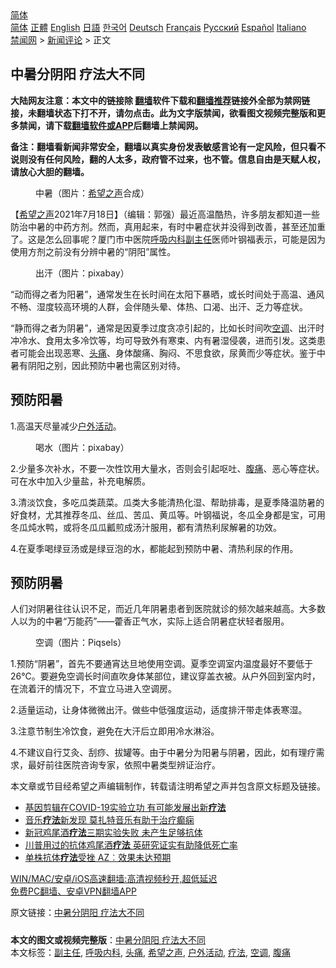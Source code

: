  <!-- 面包屑导航 --> <div class="breadcrumb"><!-- GTranslate: https://gtranslate.io/ -->  <div class="switcher notranslate">  <div class="selected">  <a href="#" onclick="return false;"> 简体</a>  </div>  <div class="option">  <a href="https://www.bannedbook.org" onclick="doGTranslate('zh-CN|zh-CN');jQuery('div.switcher div.selected a').html(jQuery(this).html());return false;" title="简体中文" class="nturl selected"> 简体</a>  <a href="https://www.bannedbook.org/zh-tw/" onclick="doGTranslate('zh-CN|zh-TW');jQuery('div.switcher div.selected a').html(jQuery(this).html());return false;" title="繁體中文" class="nturl"> 正體</a>  <a href="https://www.bannedbook.org/en/" onclick="doGTranslate('zh-CN|en');jQuery('div.switcher div.selected a').html(jQuery(this).html());return false;" title="English" class="nturl"> English</a>  <a href="https://www.bannedbook.org/ja/" onclick="doGTranslate('zh-CN|ja');jQuery('div.switcher div.selected a').html(jQuery(this).html());return false;" title="日本語" class="nturl"> 日語</a>  <a href="https://www.bannedbook.org/ko/" onclick="doGTranslate('zh-CN|ko');jQuery('div.switcher div.selected a').html(jQuery(this).html());return false;" title="한국어" class="nturl"> 한국어</a>  <a href="https://www.bannedbook.org/de/" onclick="doGTranslate('zh-CN|de');jQuery('div.switcher div.selected a').html(jQuery(this).html());return false;" title="Deutsch" class="nturl"> Deutsch</a>  <a href="https://www.bannedbook.org/fr/" onclick="doGTranslate('zh-CN|fr');jQuery('div.switcher div.selected a').html(jQuery(this).html());return false;" title="Français" class="nturl"> Français</a>  <a href="https://www.bannedbook.org/ru/" onclick="doGTranslate('zh-CN|ru');jQuery('div.switcher div.selected a').html(jQuery(this).html());return false;" title="Русский" class="nturl"> Русский</a>  <a href="https://www.bannedbook.org/es/" onclick="doGTranslate('zh-CN|es');jQuery('div.switcher div.selected a').html(jQuery(this).html());return false;" title="Español" class="nturl"> Español</a>  <a href="https://www.bannedbook.org/it/" onclick="doGTranslate('zh-CN|it');jQuery('div.switcher div.selected a').html(jQuery(this).html());return false;" title="Italiano" class="nturl"> Italiano</a>  </div>  </div>      <div class='breadcrumb-sub'><!-- Breadcrumb NavXT 6.3.0 --> <a href="https://www.bannedbook.org/" class="home">禁闻网</a> &gt; <a href="https://www.bannedbook.org/bnews/comments/" class="category">新闻评论</a> &gt; 正文</div></div><h2>中暑分阴阳 疗法大不同</h2> <p class="notice"><b>大陆网友注意：本文中的链接除 <a href="https://github.com/bannedbook/fanqiang" >翻墙</a>软件下载和<a href="https://github.com/killgcd/justmysocks/blob/master/README.md">翻墙推荐</a>链接外全部为禁网链接，未翻墙状态下打不开，请勿点击。此为文字版禁闻，欲看图文视频完整版和更多禁闻，请下载<a href="https://github.com/bannedbook/fanqiang">翻墙软件或APP</a>后翻墙上禁闻网。</p><p>备注：翻墙看新闻非常安全，翻墙以真实身份发表敏感言论有一定风险，但只看不说则没有任何风险，翻的人太多，政府管不过来，也不管。信息自由是天赋人权，请放心大胆的翻墙。</b></p>  <div class="entry"> <figure><figcaption>中暑（图片：<a href="https://www.bannedbook.org/bnews/tag/%e5%b8%8c%e6%9c%9b%e4%b9%8b%e5%a3%b0/" class="st_tag internal_tag" rel="tag" title="标签 希望之声 下的日志">希望之声</a>合成）</figcaption></figure> <p>【<span class='wp_keywordlink_affiliate'><a href="https://www.soundofhope.org" title="希望之声" target="_blank">希望之声</a></span>2021年7月18日】（编辑：郭强）最近高温酷热，许多朋友都知道一些防治中暑的中药方剂。然而，真用起来，有时中暑症状并没得到改善，甚至还加重了。这是怎么回事呢？厦门市中医院<a href="https://www.bannedbook.org/bnews/tag/%e5%91%bc%e5%90%b8%e5%86%85%e7%a7%91/" class="st_tag internal_tag" rel="tag" title="标签 呼吸内科 下的日志">呼吸内科</a><a href="https://www.bannedbook.org/bnews/tag/%E5%89%AF%E4%B8%BB%E4%BB%BB/" class="st_tag internal_tag" rel="tag" title="标签 副主任 下的日志">副主任</a>医师叶钢福表示，可能是因为使用方剂之前没有分辨中暑的“阴阳”属性。</p> <figure><figcaption>出汗（图片：pixabay）</figcaption></figure> <p>“动而得之者为阳暑”，通常发生在长时间在太阳下暴晒，或长时间处于高温、通风不畅、湿度较高环境的人群，会伴随头晕、体热、口渴、出汗、乏力等症状。</p> <p>“静而得之者为阴暑”，通常是因夏季过度贪凉引起的，比如长时间吹<a href="https://www.bannedbook.org/bnews/tag/%E7%A9%BA%E8%B0%83/" class="st_tag internal_tag" rel="tag" title="标签 空调 下的日志">空调</a>、出汗时冲冷水、食用太多冷饮等，均可导致外有寒束、内有暑湿侵袭，进而引发。这类患者可能会出现恶寒、<a href="https://www.bannedbook.org/bnews/tag/%e5%a4%b4%e7%97%9b/" class="st_tag internal_tag" rel="tag" title="标签 头痛 下的日志">头痛</a>、身体酸痛、胸闷、不思食欲，尿黄而少等症状。鉴于中暑有阴阳之别，因此预防中暑也需区别对待。</p>  <h2>预防阳暑</h2> <p>1.高温天尽量减少<a href="https://www.bannedbook.org/bnews/tag/%E6%88%B7%E5%A4%96%E6%B4%BB%E5%8A%A8/" class="st_tag internal_tag" rel="tag" title="标签 户外活动 下的日志">户外活动</a>。</p> <figure><figcaption>喝水（图片：pixabay）</figcaption></figure> <p>2.少量多次补水，不要一次性饮用大量水，否则会引起呕吐、<a href="https://www.bannedbook.org/bnews/tag/%e8%85%b9%e7%97%9b/" class="st_tag internal_tag" rel="tag" title="标签 腹痛 下的日志">腹痛</a>、恶心等症状。可在水中加入少量盐，补充电解质。</p> <p>3.清淡饮食，多吃瓜类蔬菜。瓜类大多能清热化湿、帮助排毒，是夏季降温防暑的好食材，尤其推荐冬瓜、丝瓜、苦瓜、黄瓜等。叶钢福说，冬瓜全身都是宝，可用冬瓜炖水鸭，或将冬瓜瓜瓤煎成汤汁服用，都有清热利尿解暑的功效。</p>  <p>4.在夏季喝绿豆汤或是绿豆泡的水，都能起到预防中暑、清热利尿的作用。</p> <h2>预防阴暑</h2> <p>人们对阴暑往往认识不足，而近几年阴暑患者到医院就诊的频次越来越高。大多数人以为的中暑“万能药”——藿香正气水，实际上适合阴暑症状轻者服用。</p> <figure><figcaption>空调（图片：Piqsels）</figcaption></figure> <p>1.预防“阴暑”，首先不要通宵达旦地使用空调。夏季空调室内温度最好不要低于26℃。要避免空调长时间直吹身体某部位，建议穿盖衣被。从户外回到室内时，在流着汗的情况下，不宜立马进入空调房。</p>  <p>2.适量运动，让身体微微出汗。做些中低强度运动，适度排汗带走体表寒湿。</p> <p>3.注意节制生冷饮食，避免在大汗后立即用冷水淋浴。</p> <p>4.不建议自行艾灸、刮痧、拔罐等。由于中暑分为阳暑与阴暑，因此，如有理疗需求，最好前往医院咨询专家，依照中暑类型辨证治疗。</p>  <p>本文章或节目经希望之声编辑制作，转载请注明希望之声并包含原文标题及链接。 </p> <ul class='op-related-articles' title='相关阅读'> <li><a href='https://www.bannedbook.org/bnews/baitai/20210714/1586807.html' target='_blank'>基因剪辑在COVID-19实验立功 有可能发展出新<b>疗法</b></a></li> <li><a href='https://www.bannedbook.org/bnews/cnnews/20210622/1571859.html' target='_blank'>音乐<b>疗法</b>新发现 莫扎特音乐有助于治疗癫痫</a></li> <li><a href='https://www.bannedbook.org/bnews/cnnews/20210617/1568339.html' target='_blank'>新冠鸡尾酒<b>疗法</b>三期实验失败 未产生足够抗体</a></li> <li><a href='https://www.bannedbook.org/bnews/worldnews/20210617/1568255.html' target='_blank'>川普用过的抗体鸡尾酒<b>疗法</b> 英研究证实有助降低死亡率</a></li> <li><a href='https://www.bannedbook.org/bnews/worldnews/20210615/1567451.html' target='_blank'>单株抗体<b>疗法</b>受挫 AZ︰效果未达预期</a></li> </ul> <p class="texttj"> <a href="https://github.com/bannedbook/fanqiang/wiki/V2ray%E6%9C%BA%E5%9C%BA" target="_blank">WIN/MAC/安卓/iOS高速翻墙:高清视频秒开,超低延迟</a><br/> <a href="https://github.com/bannedbook/fanqiang/wiki/%E7%A6%81%E9%97%BB%E7%BD%91%E5%AE%89%E5%8D%93%E7%BF%BB%E5%A2%99%E6%96%B0%E9%97%BBAPP" target="_blank">免费PC翻墙、安卓VPN翻墙APP</a></p><p>原文链接：<a class="src_link"  href="https://www.soundofhope.org/post/526247" target="_blank">中暑分阴阳 疗法大不同</a></p><a name='sharetosocial'></a>  <div style="margin-bottom:5px;padding-bottom:5px;clear:both"> <div id="archive-pix-1" class="banner-ads"> <!-- AuctionX Display platform tag START --> <div id="26318x728x90x621x_ADSLOT2" clicktrack="%%CLICK_URL_ESC%%"></div> <!-- AuctionX Display platform tag END --> </div> <div id="archive-pix-2" class="banner-ads"> <!-- AuctionX Display platform tag START --> <div id="26315x300x250x621x_ADSLOT2" clicktrack="%%CLICK_URL_ESC%%"></div> <!-- AuctionX Display platform tag END --> </div> </div>    <div id="archive-pix-1" class="banner-ads"> <!-- AuctionX Display platform tag START --> <div id="26318x728x90x621x_ADSLOT3" clicktrack="%%CLICK_URL_ESC%%"></div> <!-- AuctionX Display platform tag END --> </div> <div><b>本文的图文或视频完整版</b>：<a href='https://www.bannedbook.org/bnews/comments/20210718/1589499.html'>中暑分阴阳 疗法大不同</a></div>  </div><!--END ENTRY--> <div class="postfooter"> <div>本文标签：<a href="https://www.bannedbook.org/bnews/tag/%E5%89%AF%E4%B8%BB%E4%BB%BB/" rel="tag">副主任</a>, <a href="https://www.bannedbook.org/bnews/tag/%e5%91%bc%e5%90%b8%e5%86%85%e7%a7%91/" rel="tag">呼吸内科</a>, <a href="https://www.bannedbook.org/bnews/tag/%e5%a4%b4%e7%97%9b/" rel="tag">头痛</a>, <a href="https://www.bannedbook.org/bnews/tag/%e5%b8%8c%e6%9c%9b%e4%b9%8b%e5%a3%b0/" rel="tag">希望之声</a>, <a href="https://www.bannedbook.org/bnews/tag/%E6%88%B7%E5%A4%96%E6%B4%BB%E5%8A%A8/" rel="tag">户外活动</a>, <a href="https://www.bannedbook.org/bnews/tag/%E7%96%97%E6%B3%95/" rel="tag">疗法</a>, <a href="https://www.bannedbook.org/bnews/tag/%E7%A9%BA%E8%B0%83/" rel="tag">空调</a>, <a href="https://www.bannedbook.org/bnews/tag/%e8%85%b9%e7%97%9b/" rel="tag">腹痛</a></div>  </div><!--END POSTFOOTER--> 